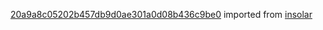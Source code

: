 [20a9a8c05202b457db9d0ae301a0d08b436c9be0](https://github.com/insolar/insolar/commit/20a9a8c05202b457db9d0ae301a0d08b436c9be0) imported from [insolar](https://github.com/insolar/insolar)
